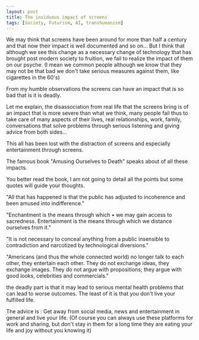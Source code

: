 ```yaml
---
layout: post
title: The insiduous impact of screens
tags: [Society, Futurism, AI, transhumanism]
---
```


We may think that screens have been around for more than half a century and that now their impact is well documented and so on... But I think that although we see this change as a necessary change of technology that has brought post modern society to fruition, we fail to realize the impact of them on our psyche. (I mean we common people although we know that they may not be that bad we don't take serious measures against them, like cigarettes in the 60's) 

From my humble observations the screens can have an impact that is so bad that is it is deadly.

Let me explain, the disassociation from real life that the screens bring is of an impact that is more severe than what we think, many people fail thus to take care of many aspects of their lives, real relationships, work, family, conversations that solve problems through serious listening and giving advice from both sides...

This all has been lost with the distraction of screens and especially entertainment through screens. 

The famous book "Amusing Ourselves to Death" speaks about of all these impacts.

You better read the book, I am not going to detail all the points but some quotes will guide your thoughts.

"All that has happened is that the public has adjusted to incoherence and been amused into indifference."

"Enchantment is the means through which
• we may gain access to sacredness.
Entertainment is the means through which we distance ourselves from it."

"It is not necessary to conceal anything from a public insensible to contradiction and narcotized by technological diversions."

"Americans (and thus the whole connected world) no longer talk to each other, they entertain each other. They do not exchange ideas, they exchange images.
They do not argue with propositions; they argue with good looks, celebrities and commercials."

the deadly part is that it may lead to serious mental health problems that can lead to worse outcomes.
The least of it is that you don't live your fulfilled life.

The advice is : 
Get away from social media, news and entertainment in general and live your life. 
(Of course you can always use these platforms for work and sharing, but don't stay in them for a long time they are eating your life and joy without you knowing it)